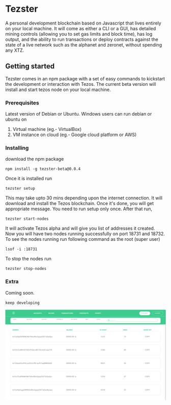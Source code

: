 # Tezster
A personal development blockchain based on Javascript that lives entirely on your local machine. It will come as either a CLI or a GUI, has detailed mining controls (allowing you to set gas limits and block time), has log output, and the ability to run transactions or deploy contracts against the state of a live network such as the alphanet and zeronet, without spending any XTZ.

## Getting started

Tezster comes in an npm package with a set of easy commands to kickstart the development or interaction with Tezos. The current beta version will install and start tezos node on your local machine.

### Prerequisites

Latest version of Debian or Ubuntu. Windows users can run debian or ubuntu on

1. Virtual  machine (eg.- VirtualBox)
2. VM instance on cloud (eg.- Google cloud platform or AWS)

### Installing

download the npm package

```
npm install -g tezster-beta@0.0.4 
```

Once it is installed run

```
tezster setup
```
This may take upto 30 mins depending upon the internet connection. It will download and install the Tezos blockchain.
Once it's done, you will get appropriate message. You need to run setup only once. After that run, 

```
tezster start-nodes
```
It will activate Tezos alpha and will give you list of addresses it created. Now you will have two nodes running successfully on port 18731 and 18732. To see the nodes running 
run following command as the root (super user)

```
lsof -i :18731
```
To stop the nodes run

```
tezster stop-nodes
```

### Extra

Coming soon.

```
keep developing
```
![image](tzaddr.PNG)

